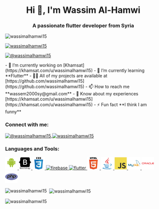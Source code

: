 <h1 align="center">Hi 👋, I'm Wassim Al-Hamwi</h1>
<h3 align="center">A passionate flutter developer from Syria</h3>
<p align="left">
  <img src="https://komarev.com/ghpvc/?username=wassimalhamwi15&label=Profile%20views&color=0e75b6&style=flat" alt="wassimalhamwi15" />
</p>
<p align="left">
  <a href="https://github.com/ryo-ma/github-profile-trophy">
    <img src="https://github-profile-trophy.vercel.app/?username=wassimalhamwi15" alt="wassimalhamwi15" />
  </a>
</p>
<p align="left">
  <a href="https://twitter.com/@wassimalhamwi15" target="blank">
    <img src="https://img.shields.io/twitter/follow/@wassimalhamwi15?logo=twitter&style=for-the-badge" alt="@wassimalhamwi15" />
  </a>
</p> - 🔭 I’m currently working on [Khamsat](https://khamsat.com/u/wassimalhamwi15) - 🌱 I’m currently learning **Flutter** - 👨‍💻 All of my projects are available at [https://github.com/wassimalhamwi15](https://github.com/wassimalhamwi15) - 📫 How to reach me **wassem2000sy@gmail.com** - 📄 Know about my experiences [https://khamsat.com/u/wassimalhamwi15](https://khamsat.com/u/wassimalhamwi15) - ⚡ Fun fact **I think I am funny** <h3 align="left">Connect with me:</h3>
<p align="left">
  <a href="https://twitter.com/@wassimalhamwi15" target="blank">
    <img align="center" src="https://raw.githubusercontent.com/rahuldkjain/github-profile-readme-generator/master/src/images/icons/Social/twitter.svg" alt="@wassimalhamwi15" height="30" width="40" />
  </a>
  <a href="https://instagram.com/wassimalhamwi15" target="blank">
    <img align="center" src="https://raw.githubusercontent.com/rahuldkjain/github-profile-readme-generator/master/src/images/icons/Social/instagram.svg" alt="wassimalhamwi15" height="30" width="40" />
  </a>
</p>
<h3 align="left">Languages and Tools:</h3>
<p align="left">
  <a href="https://developer.android.com" target="_blank" rel="noreferrer">
    <img src="https://raw.githubusercontent.com/devicons/devicon/master/icons/android/android-original-wordmark.svg" alt="android" width="40" height="40" />
  </a>
  <a href="https://getbootstrap.com" target="_blank" rel="noreferrer">
    <img src="https://raw.githubusercontent.com/devicons/devicon/master/icons/bootstrap/bootstrap-plain-wordmark.svg" alt="bootstrap" width="40" height="40" />
  </a>
  <a href="https://www.w3schools.com/css/" target="_blank" rel="noreferrer">
    <img src="https://raw.githubusercontent.com/devicons/devicon/master/icons/css3/css3-original-wordmark.svg" alt="css3" width="40" height="40" />
  </a>
  <a href="https://firebase.google.com/" target="_blank" rel="noreferrer">
    <img src="https://www.vectorlogo.zone/logos/firebase/firebase-icon.svg" alt="firebase" width="40" height="40" />
  </a>
  <a href="https://flutter.dev" target="_blank" rel="noreferrer">
    <img src="https://www.vectorlogo.zone/logos/flutterio/flutterio-icon.svg" alt="flutter" width="40" height="40" />
  </a>
  <a href="https://www.w3.org/html/" target="_blank" rel="noreferrer">
    <img src="https://raw.githubusercontent.com/devicons/devicon/master/icons/html5/html5-original-wordmark.svg" alt="html5" width="40" height="40" />
  </a>
  <a href="https://www.java.com" target="_blank" rel="noreferrer">
    <img src="https://raw.githubusercontent.com/devicons/devicon/master/icons/java/java-original.svg" alt="java" width="40" height="40" />
  </a>
  <a href="https://developer.mozilla.org/en-US/docs/Web/JavaScript" target="_blank" rel="noreferrer">
    <img src="https://raw.githubusercontent.com/devicons/devicon/master/icons/javascript/javascript-original.svg" alt="javascript" width="40" height="40" />
  </a>
  <a href="https://www.mysql.com/" target="_blank" rel="noreferrer">
    <img src="https://raw.githubusercontent.com/devicons/devicon/master/icons/mysql/mysql-original-wordmark.svg" alt="mysql" width="40" height="40" />
  </a>
  <a href="https://www.oracle.com/" target="_blank" rel="noreferrer">
    <img src="https://raw.githubusercontent.com/devicons/devicon/master/icons/oracle/oracle-original.svg" alt="oracle" width="40" height="40" />
  </a>
  <a href="https://www.php.net" target="_blank" rel="noreferrer">
    <img src="https://raw.githubusercontent.com/devicons/devicon/master/icons/php/php-original.svg" alt="php" width="40" height="40" />
  </a>
</p>
<p>
  <img align="left" src="https://github-readme-stats.vercel.app/api/top-langs?username=wassimalhamwi15&show_icons=true&locale=en&layout=compact" alt="wassimalhamwi15" />
</p>
<p>&nbsp; <img align="center" src="https://github-readme-stats.vercel.app/api?username=wassimalhamwi15&show_icons=true&locale=en" alt="wassimalhamwi15" />
</p>
<p>
  <img align="center" src="https://github-readme-streak-stats.herokuapp.com/?user=wassimalhamwi15&" alt="wassimalhamwi15" />
</p>
